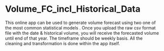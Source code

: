# Volume_FC_incl_Historical_Data
This online app can be used to generate volume forecast using two one of the most common statistical models .
Once you upload the raw csv format file with the date & historical volume, you will receive the forecasted volume until end of that year.
The timeframe should be weekly basis.
All the cleaning and transformation is done within the app itself. 

